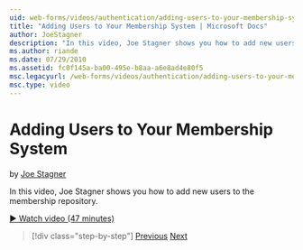 ```yaml
---
uid: web-forms/videos/authentication/adding-users-to-your-membership-system
title: "Adding Users to Your Membership System | Microsoft Docs"
author: JoeStagner
description: "In this video, Joe Stagner shows you how to add new users to the membership repository."
ms.author: riande
ms.date: 07/29/2010
ms.assetid: fc0f145a-ba00-495e-b8aa-a6e8ad4e80f5
msc.legacyurl: /web-forms/videos/authentication/adding-users-to-your-membership-system
msc.type: video
---
```

Adding Users to Your Membership System
====================
by [Joe Stagner](https://github.com/JoeStagner)

In this video, Joe Stagner shows you how to add new users to the membership repository.

[&#9654; Watch video (47 minutes)](https://channel9.msdn.com/Blogs/ASP-NET-Site-Videos/adding-users-to-your-membership-system)

> [!div class="step-by-step"]
> [Previous](validating-users-with-the-login-control.md)
> [Next](logging-users-into-your-membership-system.md)
